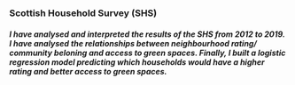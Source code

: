 ### Scottish Household Survey (SHS)

##### I have analysed and interpreted the results of the SHS from 2012 to 2019. I have analysed the relationships between neighbourhood rating/ community beloning and access to green spaces. Finally, I built a logistic regression model predicting which households would have a higher rating and better access to green spaces. 
